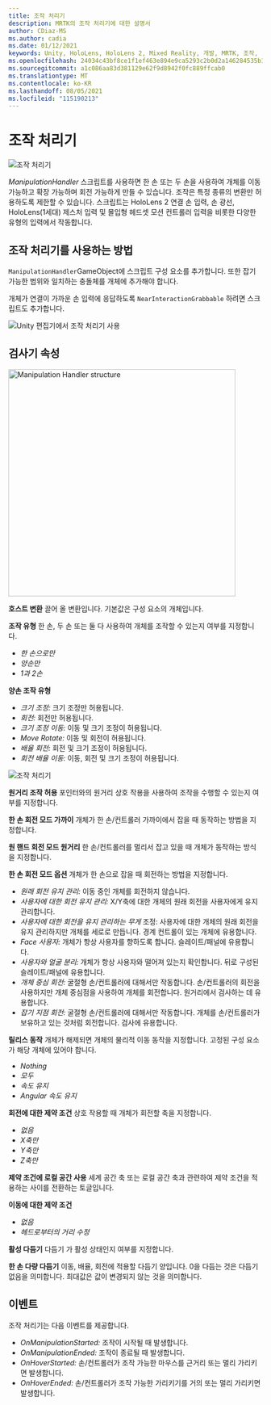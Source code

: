 ```yaml
---
title: 조작 처리기
description: MRTK의 조작 처리기에 대한 설명서
author: CDiaz-MS
ms.author: cadia
ms.date: 01/12/2021
keywords: Unity, HoloLens, HoloLens 2, Mixed Reality, 개발, MRTK, 조작,
ms.openlocfilehash: 24034c43bf8ce1f1ef463e894e9ca5293c2b0d2a146284535b161f8b4277dfa9
ms.sourcegitcommit: a1c086aa83d381129e62f9d8942f0fc889ffcab0
ms.translationtype: MT
ms.contentlocale: ko-KR
ms.lasthandoff: 08/05/2021
ms.locfileid: "115190213"
---
```

# <a name="manipulation-handler"></a>조작 처리기

![조작 처리기](../images/manipulation-handler/MRTK_Manipulation_Main.png)

*ManipulationHandler* 스크립트를 사용하면 한 손 또는 두 손을 사용하여 개체를 이동 가능하고 확장 가능하며 회전 가능하게 만들 수 있습니다. 조작은 특정 종류의 변환만 허용하도록 제한할 수 있습니다. 스크립트는 HoloLens 2 연결 손 입력, 손 광선, HoloLens(1세대) 제스처 입력 및 몰입형 헤드셋 모션 컨트롤러 입력을 비롯한 다양한 유형의 입력에서 작동합니다.

## <a name="how-to-use-the-manipulation-handler"></a>조작 처리기를 사용하는 방법

`ManipulationHandler`GameObject에 스크립트 구성 요소를 추가합니다. 또한 잡기 가능한 범위와 일치하는 충돌체를 개체에 추가해야 합니다.

개체가 연결이 가까운 손 입력에 응답하도록 `NearInteractionGrabbable` 하려면 스크립트도 추가합니다.

![Unity 편집기에서 조작 처리기 사용](../images/manipulation-handler/MRTK_ManipulationHandler_Howto.png)

## <a name="inspector-properties"></a>검사기 속성

<img src="../images/manipulation-handler/MRTK_ManipulationHandler_Structure.png" width="450" alt="Manipulation Handler structure">

**호스트 변환** 끌어 올 변환입니다. 기본값은 구성 요소의 개체입니다.

**조작 유형** 한 손, 두 손 또는 둘 다 사용하여 개체를 조작할 수 있는지 여부를 지정합니다.

* *한 손으로만*
* *양손만*
* *1과 2손*

**양손 조작 유형**

* *크기 조정:* 크기 조정만 허용됩니다.
* *회전:* 회전만 허용됩니다.
* *크기 조정 이동:* 이동 및 크기 조정이 허용됩니다.
* *Move Rotate:* 이동 및 회전이 허용됩니다.
* *배율 회전:* 회전 및 크기 조정이 허용됩니다.
* *회전 배율 이동:* 이동, 회전 및 크기 조정이 허용됩니다.

![조작 처리기](../images/manipulation-handler/MRTK_ManipulationHandler_TwoHanded.jpg)

**원거리 조작 허용** 포인터와의 원거리 상호 작용을 사용하여 조작을 수행할 수 있는지 여부를 지정합니다.

**한 손 회전 모드 가까이** 개체가 한 손/컨트롤러 가까이에서 잡을 때 동작하는 방법을 지정합니다.

**원 핸드 회전 모드 원거리** 한 손/컨트롤러를 멀리서 잡고 있을 때 개체가 동작하는 방식을 지정합니다.

**한 손 회전 모드 옵션** 개체가 한 손으로 잡을 때 회전하는 방법을 지정합니다.

* *원래 회전 유지 관리:* 이동 중인 개체를 회전하지 않습니다.
* *사용자에 대한 회전 유지 관리:* X/Y축에 대한 개체의 원래 회전을 사용자에게 유지 관리합니다.
* *사용자에 대한 회전을 유지 관리하는 무게* 조정: 사용자에 대한 개체의 원래 회전을 유지 관리하지만 개체를 세로로 만듭니다. 경계 컨트롤이 있는 개체에 유용합니다.
* *Face 사용자:* 개체가 항상 사용자를 향하도록 합니다. 슬레이트/패널에 유용합니다.
* *사용자와 얼굴 분리:* 개체가 항상 사용자와 떨어져 있는지 확인합니다. 뒤로 구성된 슬레이트/패널에 유용합니다.
* *개체 중심 회전:* 굴절형 손/컨트롤러에 대해서만 작동합니다. 손/컨트롤러의 회전을 사용하지만 개체 중심점을 사용하여 개체를 회전합니다. 원거리에서 검사하는 데 유용합니다.
* *잡기 지점 회전:* 굴절형 손/컨트롤러에 대해서만 작동합니다. 개체를 손/컨트롤러가 보유하고 있는 것처럼 회전합니다. 검사에 유용합니다.

**릴리스 동작** 개체가 해제되면 개체의 물리적 이동 동작을 지정합니다. 고정된 구성 요소가 해당 개체에 있어야 합니다.

* *Nothing*
* *모두*
* *속도 유지*
* *Angular 속도 유지*

**회전에 대한 제약 조건** 상호 작용할 때 개체가 회전할 축을 지정합니다.

* *없음*
* *X축만*
* *Y축만*
* *Z축만*

**제약 조건에 로컬 공간 사용** 세계 공간 축 또는 로컬 공간 축과 관련하여 제약 조건을 적용하는 사이를 전환하는 토글입니다.

**이동에 대한 제약 조건**

* *없음*
* *헤드로부터의 거리 수정*

**활성 다듬기** 다듬기 가 활성 상태인지 여부를 지정합니다.

**한 손 다량 다듬기** 이동, 배율, 회전에 적용할 다듬기 양입니다. 0을 다듬는 것은 다듬기 없음을 의미합니다. 최대값은 값이 변경되지 않는 것을 의미합니다.

## <a name="events"></a>이벤트

조작 처리기는 다음 이벤트를 제공합니다.

* *OnManipulationStarted:* 조작이 시작될 때 발생합니다.
* *OnManipulationEnded:* 조작이 종료될 때 발생합니다.
* *OnHoverStarted:* 손/컨트롤러가 조작 가능한 마우스를 근거리 또는 멀리 가리키면 발생합니다.
* *OnHoverEnded:* 손/컨트롤러가 조작 가능한 가리키기를 거의 또는 멀리 가리키면 발생합니다.
